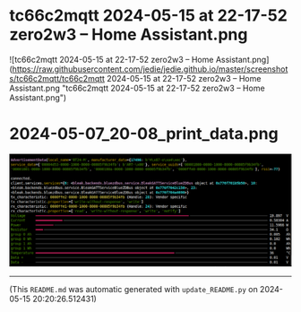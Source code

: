 
# tc66c2mqtt 2024-05-15 at 22-17-52 zero2w3 – Home Assistant.png

![tc66c2mqtt 2024-05-15 at 22-17-52 zero2w3 – Home Assistant.png](https://raw.githubusercontent.com/jedie/jedie.github.io/master/screenshots/tc66c2mqtt/tc66c2mqtt 2024-05-15 at 22-17-52 zero2w3 – Home Assistant.png "tc66c2mqtt 2024-05-15 at 22-17-52 zero2w3 – Home Assistant.png")

# 2024-05-07_20-08_print_data.png

![2024-05-07_20-08_print_data.png](https://raw.githubusercontent.com/jedie/jedie.github.io/master/screenshots/tc66c2mqtt/2024-05-07_20-08_print_data.png "2024-05-07_20-08_print_data.png")

----
(This `README.md` was automatic generated with `update_README.py` on 2024-05-15 20:20:26.512431)
